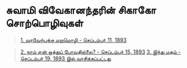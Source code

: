 # சுவாமி விவேகானந்தரின் சிகாகோ சொற்பொழிவுகள்
> [1. வரவேற்புக்கு மறுமொழி - செப்டம்பர் 11, 1893](https://github.com/VivekanandaReader/Test_Book/blob/master/%E0%AE%B5%E0%AE%B0%E0%AE%B5%E0%AF%87%E0%AE%B1%E0%AF%8D%E0%AE%AA%E0%AF%81%E0%AE%95%E0%AF%8D%E0%AE%95%E0%AF%81-%E0%AE%AE%E0%AE%B1%E0%AF%81%E0%AE%AE%E0%AF%8A%E0%AE%B4%E0%AE%BF-%E0%AE%9A%E0%AF%86%E0%AE%AA%E0%AF%8D%E0%AE%9F%E0%AE%AE%E0%AF%8D%E0%AE%AA%E0%AE%B0%E0%AF%8D-11-1893.md)

> [2. நாம் ஏன் ஒத்துப் போவதில்லை? - செப்டம்பர் 15, 1893](https://github.com/VivekanandaReader/Test_Book/blob/master/நாம்-ஏன்-ஒத்துப்-போவதில்லை%3F-செப்டம்பர்-15-1893.md)
> [3. இந்து மதம் - செப்டம்பர் 19, 1893 இல் வாசிக்கப்பட்டது](https://github.com/VivekanandaReader/Test_Book/blob/master/நாம்-ஏன்-ஒத்துப்-போவதில்லை%3F-செப்டம்பர்-15-1893.md)

